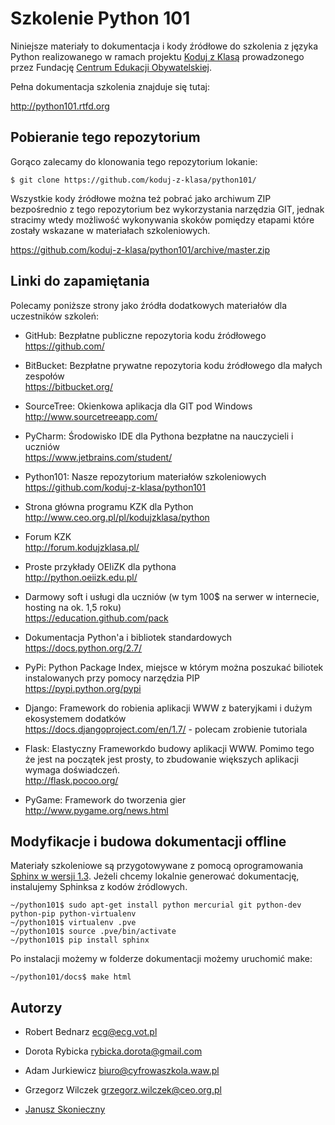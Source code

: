 Szkolenie Python 101
====================

Niniejsze materiały to dokumentacja i kody źródłowe do szkolenia z
języka Python realizowanego w ramach projektu [Koduj z Klasą][1]
prowadzonego przez Fundację [Centrum Edukacji Obywatelskiej][2].

Pełna dokumentacja szkolenia znajduje się tutaj:

http://python101.rtfd.org

Pobieranie tego repozytorium
----------------------------

Gorąco zalecamy do klonowania tego repozytorium lokanie:

    $ git clone https://github.com/koduj-z-klasa/python101/

Wszystkie kody źródłowe można też pobrać jako archiwum ZIP bezpośrednio z tego repozytorium 
bez wykorzystania narzędzia GIT, jednak stracimy wtedy możliwość wykonywania
skoków pomiędzy etapami które zostały wskazane w materiałach szkoleniowych.

https://github.com/koduj-z-klasa/python101/archive/master.zip

Linki do zapamiętania
-------------------------------------

Polecamy poniższe strony jako źródła dodatkowych materiałów dla uczestników szkoleń:

- GitHub: Bezpłatne publiczne repozytoria kodu źródłowego  
  https://github.com/

- BitBucket: Bezpłatne prywatne repozytoria kodu źródłowego dla małych zespołów  
  https://bitbucket.org/

- SourceTree: Okienkowa aplikacja dla GIT pod Windows  
  http://www.sourcetreeapp.com/

- PyCharm: Środowisko IDE dla Pythona bezpłatne na nauczycieli i uczniów  
  https://www.jetbrains.com/student/

- Python101: Nasze repozytorium materiałów szkoleniowych  
  https://github.com/koduj-z-klasa/python101

- Strona główna programu KZK dla Python  
  http://www.ceo.org.pl/pl/kodujzklasa/python

- Forum KZK  
  http://forum.kodujzklasa.pl/

- Proste przykłady OEIiZK dla pythona  
  http://python.oeiizk.edu.pl/

- Darmowy soft i usługi dla uczniów (w tym 100$ na serwer w internecie, hosting na ok. 1,5 roku)  
  https://education.github.com/pack

- Dokumentacja Python'a i bibliotek standardowych  
  https://docs.python.org/2.7/

- PyPi: Python Package Index, miejsce w którym można poszukać biliotek instalowanych przy pomocy narzędzia PIP  
  https://pypi.python.org/pypi

- Django: Framework do robienia aplikacji WWW z bateryjkami i dużym ekosystemem dodatków  
  https://docs.djangoproject.com/en/1.7/ - polecam zrobienie tutoriala 

- Flask: Elastyczny Frameworkdo budowy aplikacji WWW. Pomimo tego że jest na początek jest prosty, to zbudowanie większych aplikacji wymaga doświadczeń.  
  http://flask.pocoo.org/

- PyGame: Framework do tworzenia gier  
  http://www.pygame.org/news.html


Modyfikacje i budowa dokumentacji offline
-----------------------------------------

Materiały szkoleniowe są przygotowywane z pomocą oprogramowania [Sphinx w
wersji 1.3][3]. Jeżeli chcemy lokalnie generować dokumentację, instalujemy Sphinksa z kodów źródlowych.

    ~/python101$ sudo apt-get install python mercurial git python-dev python-pip python-virtualenv
    ~/python101$ virtualenv .pve
    ~/python101$ source .pve/bin/activate
    ~/python101$ pip install sphinx
        
Po instalacji możemy w folderze dokumentacji możemy uruchomić make:
  
    ~/python101/docs$ make html

Autorzy
-------

- Robert Bednarz <ecg@ecg.vot.pl>
- Dorota Rybicka <rybicka.dorota@gmail.com>
- Adam Jurkiewicz <biuro@cyfrowaszkola.waw.pl>
- Grzegorz Wilczek <grzegorz.wilczek@ceo.org.pl>
- [Janusz Skonieczny][4]

  [1]: http://www.ceo.org.pl/koduj
  [2]: http://www.ceo.org.pl/
  [3]: http://sphinx-doc.org/latest/
  [4]: http://plus.google.com/+JanuszSkonieczny/
